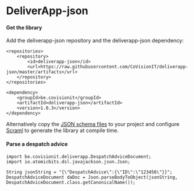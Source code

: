 # DeliverApp-json

#### Get the library
Add the deliverapp-json repository and the deliverapp-json dependency:

    <repositories>
        <repository>
            <id>deliverapp-json</id>
            <url>https://raw.githubusercontent.com/CoVisionIT/deliverapp-json/master/artifacts</url>
        </repository>
    </repositories>

    <dependency>
        <groupId>be.covisionit</groupId>
        <artifactId>deliverapp-json</artifactId>
        <version>1.0.3</version>
    </dependency>

Alternatively copy the [JSON schema files](https://github.com/CoVisionIT/deliverapp-json/tree/master/src/main/resources/model) 
to your project and configure [Scraml](https://github.com/atomicbits/scraml) to generate the library at compile time.

#### Parse a despatch advice


    import be.covisionit.deliverapp.DespatchAdviceDocument;
    import io.atomicbits.dsl.javajackson.json.Json;

    String jsonString = "{\"DespatchAdvice\":{\"ID\":\"123456\"}}";
    DespatchAdviceDocument daDoc = Json.parseBodyToObject(jsonString, DespatchAdviceDocument.class.getCanonicalName());
